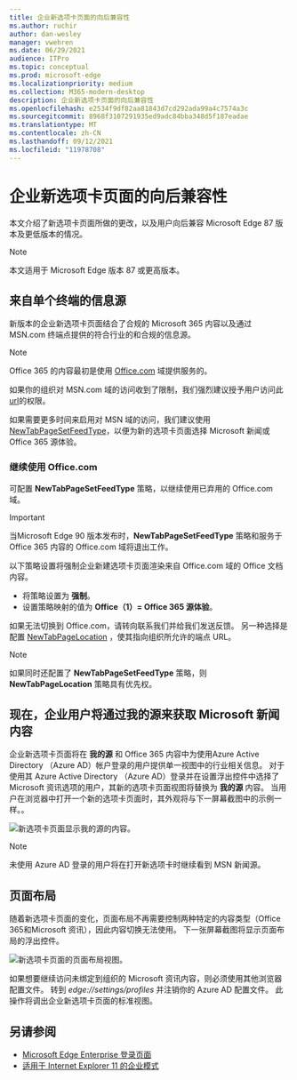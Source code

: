 ```yaml
---
title: 企业新选项卡页面的向后兼容性
ms.author: ruchir
author: dan-wesley
manager: vwehren
ms.date: 06/29/2021
audience: ITPro
ms.topic: conceptual
ms.prod: microsoft-edge
ms.localizationpriority: medium
ms.collection: M365-modern-desktop
description: 企业新选项卡页面的向后兼容性
ms.openlocfilehash: e2534f9df82aa81843d7cd292ada99a4c7574a3c
ms.sourcegitcommit: 8968f3107291935ed9adc84bba348d5f187eadae
ms.translationtype: MT
ms.contentlocale: zh-CN
ms.lasthandoff: 09/12/2021
ms.locfileid: "11978708"
---
```

# <a name="backwards-compatibility-for-the-enterprise-new-tab-page"></a>企业新选项卡页面的向后兼容性

本文介绍了新选项卡页面所做的更改，以及用户向后兼容 Microsoft Edge 87 版本及更低版本的情况。

> [!NOTE]
> 本文适用于 Microsoft Edge 版本 87 或更高版本。

## <a name="information-feeds-from-single-endpoint"></a>来自单个终端的信息源

新版本的企业新选项卡页面结合了合规的 Microsoft 365 内容以及通过 MSN.com 终端点提供的符合行业的和合规的信息源。

> [!NOTE]
> Office 365 的内容最初是使用 [Office.com](https://www.office.com) 域提供服务的。

如果你的组织对 MSN.com 域的访问收到了限制，我们强烈建议授予用户访问此 [url](https://ntp.msn.com)的权限。

如果需要更多时间来启用对 MSN 域的访问，我们建议使用 [NewTabPageSetFeedType](./microsoft-edge-policies.md#newtabpagesetfeedtype)，以便为新的选项卡页面选择 Microsoft 新闻或 Office 365 源体验。

### <a name="keep-using-officecom"></a>继续使用 Office.com

 可配置 **NewTabPageSetFeedType** 策略，以继续使用已弃用的 Office.com 域。

> [!IMPORTANT]
> 当Microsoft Edge 90 版本发布时，**NewTabPageSetFeedType** 策略和服务于 Office 365 内容的 Office.com 域将退出工作。

以下策略设置将强制企业新建选项卡页面渲染来自 Office.com 域的 Office 文档内容。

- 将策略设置为 **强制**。
- 设置策略映射的值为 **Office（1）= Office 365 源体验**。

如果无法切换到 Office.com，请转向联系我们并给我们发送反馈。 另一种选择是配置 [NewTabPageLocation](./microsoft-edge-policies.md#newtabpagelocation) ，使其指向组织所允许的端点 URL。

> [!NOTE]
> 如果同时还配置了 **NewTabPageSetFeedType** 策略，则 **NewTabPageLocation** 策略具有优先权。

## <a name="enterprise-users-will-now-get-microsoft-news-content-via-my-feed"></a>现在，企业用户将通过我的源来获取 Microsoft 新闻内容

企业新选项卡页面将在 **我的源** 和 Office 365 内容中为使用Azure Active Directory （Azure AD）帐户登录的用户提供单一视图中的行业相关信息。 对于使用其 Azure Active Directory （Azure AD）登录并在设置浮出控件中选择了 Microsoft 资讯选项的用户，其新的选项卡页面视图将替换为 **我的源** 内容。 当用户在浏览器中打开一个新的选项卡页面时，其外观将与下一屏幕截图中的示例一样。。

![新选项卡页面显示我的源的内容。](media/microsoft-edge-ntp-backward-compatibility/microsoft-edge-ntp-myfeed-view.png)

> [!NOTE]
> 未使用 Azure AD 登录的用户将在打开新选项卡时继续看到 MSN 新闻源。

## <a name="page-layout"></a>页面布局

随着新选项卡页面的变化，页面布局不再需要控制两种特定的内容类型（Office 365和Microsoft 资讯），因此内容切换无法使用。 下一张屏幕截图将显示页面布局的浮出控件。

![新选项卡页面的页面布局视图。](media/microsoft-edge-ntp-backward-compatibility/microsoft-edge-ntp-page-layout.png)

如果想要继续访问未绑定到组织的 Microsoft 资讯内容，则必须使用其他浏览器配置文件。 转到  *edge://settings/profiles* 并注销你的 Azure AD 配置文件。 此操作将调出企业新选项卡页面的标准视图。 

## <a name="see-also"></a>另请参阅

- [Microsoft Edge Enterprise 登录页面](https://aka.ms/EdgeEnterprise)
- [适用于 Internet Explorer 11 的企业模式](/internet-explorer/ie11-deploy-guide/enterprise-mode-overview-for-ie11)